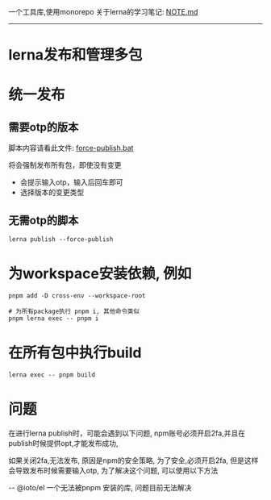 一个工具库,使用monorepo
关于lerna的学习笔记: [NOTE.md](NOTE.md)

---

# lerna发布和管理多包


# 统一发布

## 需要otp的版本

脚本内容请看此文件: [force-publish.bat](force-publish.bat)

将会强制发布所有包，即使没有变更
- 会提示输入otp，输入后回车即可
- 选择版本的变更类型


## 无需otp的脚本
```shell
lerna publish --force-publish
```

# 为workspace安装依赖, 例如
```shell
pnpm add -D cross-env --workspace-root

# 为所有package执行 pnpm i, 其他命令类似
pnpm lerna exec -- pnpm i 

```


# 在所有包中执行build
```shell
lerna exec -- pnpm build
```



# 问题

在进行lerna publish时，可能会遇到以下问题, npm账号必须开启2fa,并且在publish时候提供opt,才能发布成功, 

如果关闭2fa,无法发布, 原因是npm的安全策略, 为了安全,必须开启2fa, 但是这样会导致发布时候需要输入otp, 为了解决这个问题, 可以使用以下方法


-- @ioto/el 一个无法被pnpm 安装的库, 问题目前无法解决

